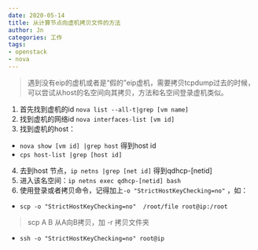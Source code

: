 ```yaml
---
date: 2020-05-14
title: 从计算节点向虚机拷贝文件的方法
author: Jn
categories: 工作
tags: 
- openstack
- nova
---
```


> 遇到没有eip的虚机或者是“假的”eip虚机，需要拷贝tcpdump过去的时候，可以尝试从host的名空间向其拷贝，方法和名空间登录虚机类似。

1. 首先找到虚机的id `nova list --all-t|grep [vm name]`
2. 找到虚机的网络id `nova interfaces-list [vm id]`
3. 找到虚机的host：
  * `nova show [vm id] |grep host` 得到host id
  * `cps host-list |grep [host id]`
4. 去到host 节点，`ip netns |grep [net id]` 得到qdhcp-[netid]
5. 进入该名空间：`ip netns exec qdhcp-[netid] bash`
6. 使用登录或者拷贝命令，记得加上`-o "StrictHostKeyChecking=no"` ，如：
  * `scp -o "StrictHostKeyChecking=no"  /root/file root@ip:/root`
  > scp A B 从A向B拷贝，加 -r 拷贝文件夹
  * `ssh -o "StrictHostKeyChecking=no" root@ip`

